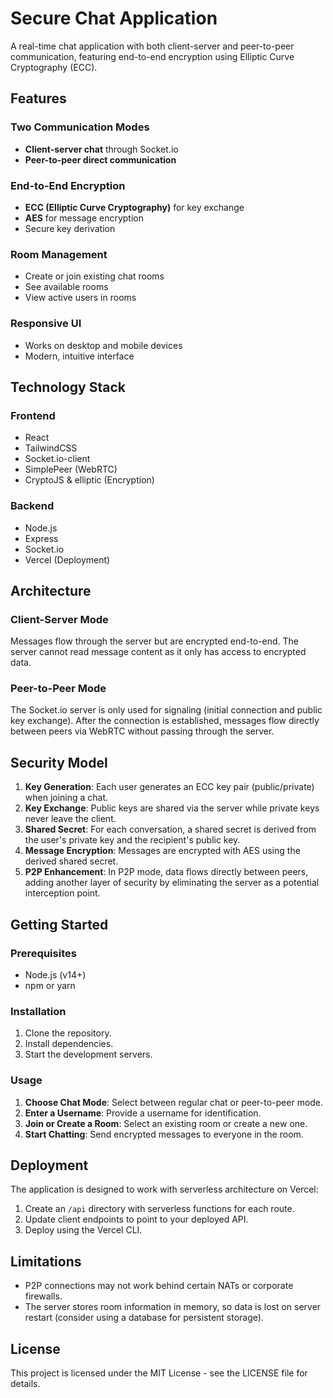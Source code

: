 # Secure Chat Application

A real-time chat application with both client-server and peer-to-peer communication, featuring end-to-end encryption using Elliptic Curve Cryptography (ECC).

## Features

### Two Communication Modes
- **Client-server chat** through Socket.io
- **Peer-to-peer direct communication**

### End-to-End Encryption
- **ECC (Elliptic Curve Cryptography)** for key exchange
- **AES** for message encryption
- Secure key derivation

### Room Management
- Create or join existing chat rooms
- See available rooms
- View active users in rooms

### Responsive UI
- Works on desktop and mobile devices
- Modern, intuitive interface

## Technology Stack

### Frontend
- React
- TailwindCSS
- Socket.io-client
- SimplePeer (WebRTC)
- CryptoJS & elliptic (Encryption)

### Backend
- Node.js
- Express
- Socket.io
- Vercel (Deployment)

## Architecture

### Client-Server Mode
Messages flow through the server but are encrypted end-to-end. The server cannot read message content as it only has access to encrypted data.

### Peer-to-Peer Mode
The Socket.io server is only used for signaling (initial connection and public key exchange). After the connection is established, messages flow directly between peers via WebRTC without passing through the server.

## Security Model

1. **Key Generation**: Each user generates an ECC key pair (public/private) when joining a chat.
2. **Key Exchange**: Public keys are shared via the server while private keys never leave the client.
3. **Shared Secret**: For each conversation, a shared secret is derived from the user's private key and the recipient's public key.
4. **Message Encryption**: Messages are encrypted with AES using the derived shared secret.
5. **P2P Enhancement**: In P2P mode, data flows directly between peers, adding another layer of security by eliminating the server as a potential interception point.

## Getting Started

### Prerequisites
- Node.js (v14+)
- npm or yarn

### Installation
1. Clone the repository.
2. Install dependencies.
3. Start the development servers.

### Usage
1. **Choose Chat Mode**: Select between regular chat or peer-to-peer mode.
2. **Enter a Username**: Provide a username for identification.
3. **Join or Create a Room**: Select an existing room or create a new one.
4. **Start Chatting**: Send encrypted messages to everyone in the room.

## Deployment

The application is designed to work with serverless architecture on Vercel:
1. Create an `/api` directory with serverless functions for each route.
2. Update client endpoints to point to your deployed API.
3. Deploy using the Vercel CLI.

## Limitations

- P2P connections may not work behind certain NATs or corporate firewalls.
- The server stores room information in memory, so data is lost on server restart (consider using a database for persistent storage).

## License

This project is licensed under the MIT License - see the LICENSE file for details.
